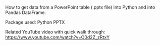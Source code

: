 How to get data from a PowerPoint table (.pptx file) into Python and into Pandas DataFrame. 

Package used: Python PPTX 

Related YouTube video with quick walk through:
https://www.youtube.com/watch?v=O0d2Z_zRtxY
